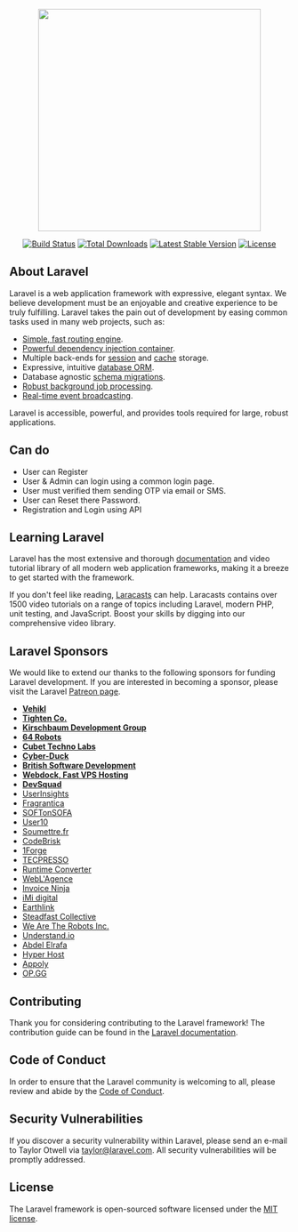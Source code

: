 <p align="center"><img src="https://res.cloudinary.com/dtfbvvkyp/image/upload/v1566331377/laravel-logolockup-cmyk-red.svg" width="400"></p>

<p align="center">
<a href="https://travis-ci.org/laravel/framework"><img src="https://travis-ci.org/laravel/framework.svg" alt="Build Status"></a>
<a href="https://packagist.org/packages/laravel/framework"><img src="https://poser.pugx.org/laravel/framework/d/total.svg" alt="Total Downloads"></a>
<a href="https://packagist.org/packages/laravel/framework"><img src="https://poser.pugx.org/laravel/framework/v/stable.svg" alt="Latest Stable Version"></a>
<a href="https://packagist.org/packages/laravel/framework"><img src="https://poser.pugx.org/laravel/framework/license.svg" alt="License"></a>
</p>

## About Laravel

Laravel is a web application framework with expressive, elegant syntax. We believe development must be an enjoyable and creative experience to be truly fulfilling. Laravel takes the pain out of development by easing common tasks used in many web projects, such as:

- [Simple, fast routing engine](https://laravel.com/docs/routing).
- [Powerful dependency injection container](https://laravel.com/docs/container).
- Multiple back-ends for [session](https://laravel.com/docs/session) and [cache](https://laravel.com/docs/cache) storage.
- Expressive, intuitive [database ORM](https://laravel.com/docs/eloquent).
- Database agnostic [schema migrations](https://laravel.com/docs/migrations).
- [Robust background job processing](https://laravel.com/docs/queues).
- [Real-time event broadcasting](https://laravel.com/docs/broadcasting).

Laravel is accessible, powerful, and provides tools required for large, robust applications.

## Can do

- User can Register
- User & Admin can login using a common login page.
- User must verified them sending OTP via email or SMS.
- User can Reset there Password.
- Registration and Login using API

## Learning Laravel

Laravel has the most extensive and thorough [documentation](https://laravel.com/docs) and video tutorial library of all modern web application frameworks, making it a breeze to get started with the framework.

If you don't feel like reading, [Laracasts](https://laracasts.com) can help. Laracasts contains over 1500 video tutorials on a range of topics including Laravel, modern PHP, unit testing, and JavaScript. Boost your skills by digging into our comprehensive video library.

## Laravel Sponsors

We would like to extend our thanks to the following sponsors for funding Laravel development. If you are interested in becoming a sponsor, please visit the Laravel [Patreon page](https://patreon.com/taylorotwell).

- **[Vehikl](https://vehikl.com/)**
- **[Tighten Co.](https://tighten.co)**
- **[Kirschbaum Development Group](https://kirschbaumdevelopment.com)**
- **[64 Robots](https://64robots.com)**
- **[Cubet Techno Labs](https://cubettech.com)**
- **[Cyber-Duck](https://cyber-duck.co.uk)**
- **[British Software Development](https://www.britishsoftware.co)**
- **[Webdock, Fast VPS Hosting](https://www.webdock.io/en)**
- **[DevSquad](https://devsquad.com)**
- [UserInsights](https://userinsights.com)
- [Fragrantica](https://www.fragrantica.com)
- [SOFTonSOFA](https://softonsofa.com/)
- [User10](https://user10.com)
- [Soumettre.fr](https://soumettre.fr/)
- [CodeBrisk](https://codebrisk.com)
- [1Forge](https://1forge.com)
- [TECPRESSO](https://tecpresso.co.jp/)
- [Runtime Converter](http://runtimeconverter.com/)
- [WebL'Agence](https://weblagence.com/)
- [Invoice Ninja](https://www.invoiceninja.com)
- [iMi digital](https://www.imi-digital.de/)
- [Earthlink](https://www.earthlink.ro/)
- [Steadfast Collective](https://steadfastcollective.com/)
- [We Are The Robots Inc.](https://watr.mx/)
- [Understand.io](https://www.understand.io/)
- [Abdel Elrafa](https://abdelelrafa.com)
- [Hyper Host](https://hyper.host)
- [Appoly](https://www.appoly.co.uk)
- [OP.GG](https://op.gg)

## Contributing

Thank you for considering contributing to the Laravel framework! The contribution guide can be found in the [Laravel documentation](https://laravel.com/docs/contributions).

## Code of Conduct

In order to ensure that the Laravel community is welcoming to all, please review and abide by the [Code of Conduct](https://laravel.com/docs/contributions#code-of-conduct).

## Security Vulnerabilities

If you discover a security vulnerability within Laravel, please send an e-mail to Taylor Otwell via [taylor@laravel.com](mailto:taylor@laravel.com). All security vulnerabilities will be promptly addressed.

## License

The Laravel framework is open-sourced software licensed under the [MIT license](https://opensource.org/licenses/MIT).
